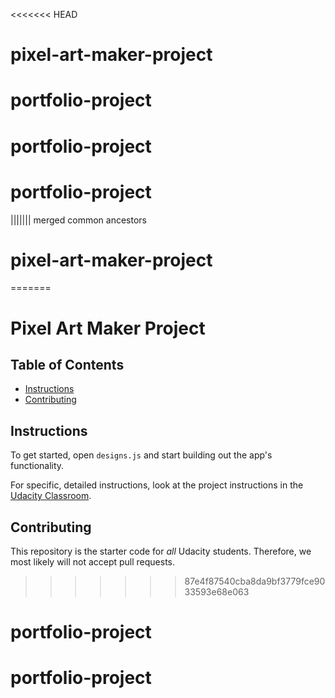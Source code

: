 <<<<<<< HEAD
# pixel-art-maker-project
# portfolio-project
# portfolio-project
# portfolio-project
||||||| merged common ancestors
# pixel-art-maker-project
=======
# Pixel Art Maker Project

## Table of Contents

* [Instructions](#instructions)
* [Contributing](#contributing)

## Instructions

To get started, open `designs.js` and start building out the app's functionality.

For specific, detailed instructions, look at the project instructions in the [Udacity Classroom](https://classroom.udacity.com/me).

## Contributing

This repository is the starter code for _all_ Udacity students. Therefore, we most likely will not accept pull requests.
>>>>>>> 87e4f87540cba8da9bf3779fce9033593e68e063
# portfolio-project
# portfolio-project
